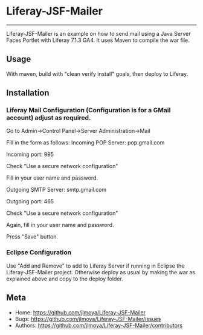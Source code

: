 # Liferay-JSF-Mailer
-------------------

Liferay-JSF-Mailer is an example on how to send mail using a
Java Server Faces Portlet with Liferay 7.1.3 GA4.  It uses Maven
to compile the war file.

Usage
-----

With maven, build with "clean verify install" goals, then deploy to Liferay.

Installation
------------

### Liferay Mail Configuration (Configuration is for a GMail account) adjust as required.

Go to Admin->Control Panel->Server Administration->Mail

Fill in the form as follows:
Incoming POP Server: pop.gmail.com

Incoming port: 995

Check "Use a secure network configuration"

Fill in your user name and password.

Outgoing SMTP Server: smtp.gmail.com

Outgoing port: 465

Check "Use a secure network configuration"

Again, fill in your user name and password.

Press "Save" button.

### Eclipse Configuration

Use "Add and Remove" to add to Liferay Server if running in Eclipse the 
Liferay-JSF-Mailer project.  Otherwise deploy as usual by making the 
war as explained above and copy to the deploy folder.

Meta
----

* Home: <https://github.com/jlmoya/Liferay-JSF-Mailer>
* Bugs: <https://github.com/jlmoya/Liferay-JSF-Mailer/issues>
* Authors: <https://github.com/jlmoya/Liferay-JSF-Mailer/contributors>
